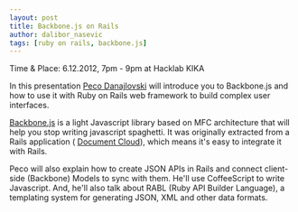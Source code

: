 ```yaml
---
layout: post
title: Backbone.js on Rails
author: dalibor_nasevic
tags: [ruby on rails, backbone.js]
---
```


Time & Place: 6.12.2012, 7pm - 9pm at Hacklab KIKA

In this presentation [Peco Danajlovski](http://twitter.com/vortexdnr "Peco Danajlovski") will introduce you to Backbone.js and how to use it with Ruby on Rails web framework to build complex user interfaces.

[Backbone.js](http://backbonejs.org/ "Backbone.js") is a light Javascript library based on MFC architecture that will help you stop writing javascript spaghetti. It was originally extracted from a Rails application ( [Document Cloud](http://www.documentcloud.org/home "Document Cloud")), which means it's easy to integrate it with Rails.

Peco will also explain how to create JSON APIs in Rails and connect client-side (Backbone) Models to sync with them. He'll use CoffeeScript to write Javascript. And, he'll also talk about RABL (Ruby API Builder Language), a templating system for generating JSON, XML and other data formats.

